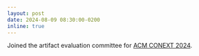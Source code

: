 ```yaml
---
layout: post
date: 2024-08-09 08:30:00-0200
inline: true
---
```


Joined the artifact evaluation committee for [ACM CONEXT 2024](https://conferences.sigcomm.org/co-next/2024/#!/home).